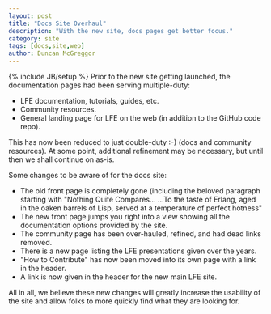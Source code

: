 ```yaml
---
layout: post
title: "Docs Site Overhaul"
description: "With the new site, docs pages get better focus."
category: site
tags: [docs,site,web]
author: Duncan McGreggor
---
```

{% include JB/setup %}
Prior to the new site getting launched, the documentation pages had been
serving multiple-duty:

* LFE documentation, tutorials, guides, etc.
* Community resources.
* General landing page for LFE on the web (in addition to the GitHub code repo).

This has now been reduced to just double-duty :-) (docs and community
resources). At some point, additional refinement may be necessary, but until
then we shall continue on as-is.

Some changes to be aware of for the docs site:

* The old front page is completely gone (including the beloved paragraph
  starting with "Nothing Quite Compares... ...To the taste of Erlang, aged in
  the oaken barrels of Lisp, served at a temperature of perfect hotness"
* The new front page jumps you right into a view showing all the documentation
  options provided by the site.
* The community page has been over-hauled, refined, and had dead links removed.
* There is a new page listing the LFE presentations given over the years.
* "How to Contribute" has now been moved into its own page with a link in the
  header.
* A link is now given in the header for the new main LFE site.

All in all, we believe these new changes will greatly increase the usability of
the site and allow folks to more quickly find what they are looking for.
